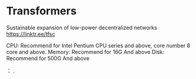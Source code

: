 # Transformers
Sustainable  expansion of  low-power  decentralized  networks
https://linktr.ee/tfsc


CPU: Recommend for Intel Pentium CPU series and above, core number 8 core and above.
Memory: Recommend for 16G And above
Disk: Recommend for 500G And above

：
.
